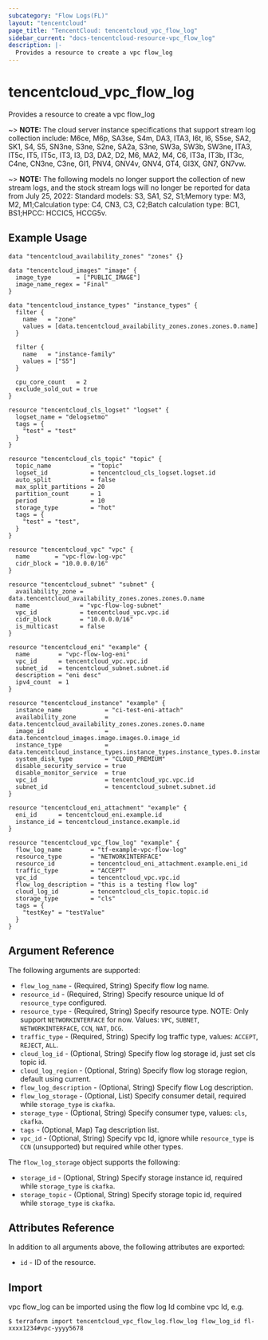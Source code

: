 ```yaml
---
subcategory: "Flow Logs(FL)"
layout: "tencentcloud"
page_title: "TencentCloud: tencentcloud_vpc_flow_log"
sidebar_current: "docs-tencentcloud-resource-vpc_flow_log"
description: |-
  Provides a resource to create a vpc flow_log
---
```


# tencentcloud_vpc_flow_log

Provides a resource to create a vpc flow_log

~> **NOTE:** The cloud server instance specifications that support stream log collection include: M6ce, M6p, SA3se, S4m, DA3, ITA3, I6t, I6, S5se, SA2, SK1, S4, S5, SN3ne, S3ne, S2ne, SA2a, S3ne, SW3a, SW3b, SW3ne, ITA3, IT5c, IT5, IT5c, IT3, I3, D3, DA2, D2, M6, MA2, M4, C6, IT3a, IT3b, IT3c, C4ne, CN3ne, C3ne, GI1, PNV4, GNV4v, GNV4, GT4, GI3X, GN7, GN7vw.

~> **NOTE:** The following models no longer support the collection of new stream logs, and the stock stream logs will no longer be reported for data from July 25, 2022: Standard models: S3, SA1, S2, S1;Memory type: M3, M2, M1;Calculation type: C4, CN3, C3, C2;Batch calculation type: BC1, BS1;HPCC: HCCIC5, HCCG5v.

## Example Usage

```hcl
data "tencentcloud_availability_zones" "zones" {}

data "tencentcloud_images" "image" {
  image_type       = ["PUBLIC_IMAGE"]
  image_name_regex = "Final"
}

data "tencentcloud_instance_types" "instance_types" {
  filter {
    name   = "zone"
    values = [data.tencentcloud_availability_zones.zones.zones.0.name]
  }

  filter {
    name   = "instance-family"
    values = ["S5"]
  }

  cpu_core_count   = 2
  exclude_sold_out = true
}

resource "tencentcloud_cls_logset" "logset" {
  logset_name = "delogsetmo"
  tags = {
    "test" = "test"
  }
}

resource "tencentcloud_cls_topic" "topic" {
  topic_name           = "topic"
  logset_id            = tencentcloud_cls_logset.logset.id
  auto_split           = false
  max_split_partitions = 20
  partition_count      = 1
  period               = 10
  storage_type         = "hot"
  tags = {
    "test" = "test",
  }
}

resource "tencentcloud_vpc" "vpc" {
  name       = "vpc-flow-log-vpc"
  cidr_block = "10.0.0.0/16"
}

resource "tencentcloud_subnet" "subnet" {
  availability_zone = data.tencentcloud_availability_zones.zones.zones.0.name
  name              = "vpc-flow-log-subnet"
  vpc_id            = tencentcloud_vpc.vpc.id
  cidr_block        = "10.0.0.0/16"
  is_multicast      = false
}

resource "tencentcloud_eni" "example" {
  name        = "vpc-flow-log-eni"
  vpc_id      = tencentcloud_vpc.vpc.id
  subnet_id   = tencentcloud_subnet.subnet.id
  description = "eni desc"
  ipv4_count  = 1
}

resource "tencentcloud_instance" "example" {
  instance_name            = "ci-test-eni-attach"
  availability_zone        = data.tencentcloud_availability_zones.zones.zones.0.name
  image_id                 = data.tencentcloud_images.image.images.0.image_id
  instance_type            = data.tencentcloud_instance_types.instance_types.instance_types.0.instance_type
  system_disk_type         = "CLOUD_PREMIUM"
  disable_security_service = true
  disable_monitor_service  = true
  vpc_id                   = tencentcloud_vpc.vpc.id
  subnet_id                = tencentcloud_subnet.subnet.id
}

resource "tencentcloud_eni_attachment" "example" {
  eni_id      = tencentcloud_eni.example.id
  instance_id = tencentcloud_instance.example.id
}

resource "tencentcloud_vpc_flow_log" "example" {
  flow_log_name        = "tf-example-vpc-flow-log"
  resource_type        = "NETWORKINTERFACE"
  resource_id          = tencentcloud_eni_attachment.example.eni_id
  traffic_type         = "ACCEPT"
  vpc_id               = tencentcloud_vpc.vpc.id
  flow_log_description = "this is a testing flow log"
  cloud_log_id         = tencentcloud_cls_topic.topic.id
  storage_type         = "cls"
  tags = {
    "testKey" = "testValue"
  }
}
```

## Argument Reference

The following arguments are supported:

* `flow_log_name` - (Required, String) Specify flow log name.
* `resource_id` - (Required, String) Specify resource unique Id of `resource_type` configured.
* `resource_type` - (Required, String) Specify resource type. NOTE: Only support `NETWORKINTERFACE` for now. Values: `VPC`, `SUBNET`, `NETWORKINTERFACE`, `CCN`, `NAT`, `DCG`.
* `traffic_type` - (Required, String) Specify log traffic type, values: `ACCEPT`, `REJECT`, `ALL`.
* `cloud_log_id` - (Optional, String) Specify flow log storage id, just set cls topic id.
* `cloud_log_region` - (Optional, String) Specify flow log storage region, default using current.
* `flow_log_description` - (Optional, String) Specify flow Log description.
* `flow_log_storage` - (Optional, List) Specify consumer detail, required while `storage_type` is `ckafka`.
* `storage_type` - (Optional, String) Specify consumer type, values: `cls`, `ckafka`.
* `tags` - (Optional, Map) Tag description list.
* `vpc_id` - (Optional, String) Specify vpc Id, ignore while `resource_type` is `CCN` (unsupported) but required while other types.

The `flow_log_storage` object supports the following:

* `storage_id` - (Optional, String) Specify storage instance id, required while `storage_type` is `ckafka`.
* `storage_topic` - (Optional, String) Specify storage topic id, required while `storage_type` is `ckafka`.

## Attributes Reference

In addition to all arguments above, the following attributes are exported:

* `id` - ID of the resource.



## Import

vpc flow_log can be imported using the flow log Id combine vpc Id, e.g.

```
$ terraform import tencentcloud_vpc_flow_log.flow_log flow_log_id fl-xxxx1234#vpc-yyyy5678
```

